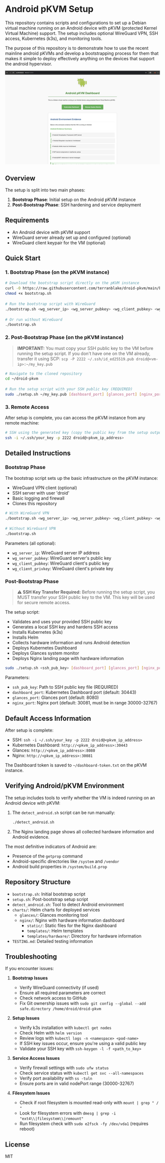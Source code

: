 # Android pKVM Setup

This repository contains scripts and configurations to set up a Debian virtual machine running on an Android device with pKVM (protected Kernel Virtual Machine) support. The setup includes optional WireGuard VPN, SSH access, Kubernetes (k3s), and monitoring tools.

The purpose of this repository is to demonstrate how to use the recent mainline android pKVMs and develop a bootstrapping process for them that makes it simple to deploy effectively anything on the devices that support the android hypervisor.

![Android pKVM Dashboard View](static/images/dashboard-screenshot.png)

## Overview

The setup is split into two main phases:

1. **Bootstrap Phase**: Initial setup on the Android pKVM instance
2. **Post-Bootstrap Phase**: SSH hardening and service deployment

## Requirements

- An Android device with pKVM support
- WireGuard server already set up and configured (optional)
- WireGuard client keypair for the VM (optional)

## Quick Start

### 1. Bootstrap Phase (on the pKVM instance)

```bash
# Download the bootstrap script directly on the pKVM instance
curl -O https://raw.githubusercontent.com/terranblake/droid-pkvm/main/bootstrap.sh
chmod +x bootstrap.sh

# Run the bootstrap script with WireGuard
./bootstrap.sh <wg_server_ip> <wg_server_pubkey> <wg_client_pubkey> <wg_client_privkey>

# Or run without WireGuard
./bootstrap.sh
```

### 2. Post-Bootstrap Phase (on the pKVM instance)

> **IMPORTANT:** You must copy your SSH public key to the VM before running the setup script. 
> If you don't have one on the VM already, transfer it using SCP: 
> `scp -P 2222 ~/.ssh/id_ed25519.pub droid@<vm-ip>:~/my_key.pub`

```bash
# Navigate to the cloned repository
cd ~/droid-pkvm

# Run the setup script with your SSH public key (REQUIRED)
sudo ./setup.sh ~/my_key.pub [dashboard_port] [glances_port] [nginx_port]
```

### 3. Remote Access

After setup is complete, you can access the pKVM instance from any remote machine:

```bash
# SSH using the generated key (copy the public key from the setup output)
ssh -i ~/.ssh/your_key -p 2222 droid@<pkvm_ip_address>
```

## Detailed Instructions

### Bootstrap Phase

The bootstrap script sets up the basic infrastructure on the pKVM instance:
- WireGuard VPN client (optional)
- SSH server with user 'droid'
- Basic logging and firewall
- Clones this repository

```bash
# With WireGuard VPN
./bootstrap.sh <wg_server_ip> <wg_server_pubkey> <wg_client_pubkey> <wg_client_privkey>

# Without WireGuard VPN
./bootstrap.sh
```

Parameters (all optional):
- `wg_server_ip`: WireGuard server IP address
- `wg_server_pubkey`: WireGuard server's public key
- `wg_client_pubkey`: WireGuard client's public key
- `wg_client_privkey`: WireGuard client's private key

### Post-Bootstrap Phase

> **⚠️ SSH Key Transfer Required:** Before running the setup script, you MUST transfer your SSH public key to the VM. This key will be used for secure remote access.

The setup script:
- Validates and uses your provided SSH public key
- Generates a local SSH key and hardens SSH access
- Installs Kubernetes (k3s)
- Installs Helm
- Collects hardware information and runs Android detection
- Deploys Kubernetes Dashboard
- Deploys Glances system monitor
- Deploys Nginx landing page with hardware information

```bash
sudo ./setup.sh <ssh_pub_key> [dashboard_port] [glances_port] [nginx_port]
```

Parameters:
- `ssh_pub_key`: Path to SSH public key file (REQUIRED)
- `dashboard_port`: Kubernetes Dashboard port (default: 30443)
- `glances_port`: Glances port (default: 8080)
- `nginx_port`: Nginx port (default: 30081, must be in range 30000-32767)

## Default Access Information

After setup is complete:

- SSH: `ssh -i ~/.ssh/your_key -p 2222 droid@<pkvm_ip_address>`
- Kubernetes Dashboard: `http://<pkvm_ip_address>:30443`
- Glances: `http://<pkvm_ip_address>:8080`
- Nginx: `http://<pkvm_ip_address>:30081`

The Dashboard token is saved to `~/dashboard-token.txt` on the pKVM instance.

## Verifying Android/pKVM Environment

The setup includes tools to verify whether the VM is indeed running on an Android device with pKVM:

1. The `detect_android.sh` script can be run manually:
   ```bash
   ./detect_android.sh
   ```

2. The Nginx landing page shows all collected hardware information and Android evidence.

The most definitive indicators of Android are:
- Presence of the `getprop` command
- Android-specific directories like `/system` and `/vendor`
- Android build properties in `/system/build.prop`

## Repository Structure

- `bootstrap.sh`: Initial bootstrap script
- `setup.sh`: Post-bootstrap setup script
- `detect_android.sh`: Tool to detect Android environment
- `charts/`: Helm charts for deployed services
  - `glances/`: Glances monitoring tool
  - `nginx/`: Nginx with hardware information dashboard
    - `static/`: Static files for the Nginx dashboard
    - `templates/`: Helm templates
    - `templates/hardware/`: Directory for hardware information
- `TESTING.md`: Detailed testing information

## Troubleshooting

If you encounter issues:

1. **Bootstrap Issues**
   - Verify WireGuard connectivity (if used)
   - Ensure all required parameters are correct
   - Check network access to GitHub
   - Fix Git ownership issues with `sudo git config --global --add safe.directory /home/droid/droid-pkvm`

2. **Setup Issues**
   - Verify k3s installation with `kubectl get nodes`
   - Check Helm with `helm version`
   - Review logs with `kubectl logs -n <namespace> <pod-name>`
   - If SSH key issues occur, ensure you're using a valid public key
   - Validate your SSH key with `ssh-keygen -l -f <path_to_key>`

3. **Service Access Issues**
   - Verify firewall settings with `sudo ufw status`
   - Check service status with `kubectl get svc --all-namespaces`
   - Verify port availability with `ss -tuln`
   - Ensure ports are in valid nodePort range (30000-32767)

4. **Filesystem Issues**
   - Check if root filesystem is mounted read-only with `mount | grep " / "`
   - Look for filesystem errors with `dmesg | grep -i "ext4\\|filesystem\\|remount"`
   - Run filesystem check with `sudo e2fsck -fy /dev/vda1` (requires reboot)

## License

MIT 